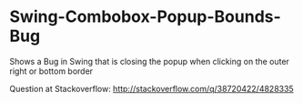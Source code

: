 # Swing-Combobox-Popup-Bounds-Bug
Shows a Bug in Swing that is closing the popup when clicking on the outer right or bottom border

Question at Stackoverflow: http://stackoverflow.com/q/38720422/4828335
